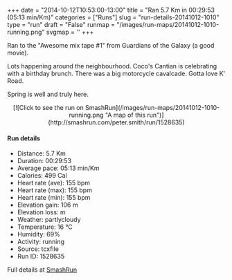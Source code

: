 +++
date = "2014-10-12T10:53:00-13:00"
title = "Ran 5.7 Km in 00:29:53 (05:13 min/Km)"
categories = ["Runs"]
slug = "run-details-20141012-1010"
type = "run"
draft = "False"
runmap = "/images/run-maps/20141012-1010-running.png"
svgmap = '<polyline points="93 48, 96 44, 99 33, 87 30, 68 36, 46 52, 37 60, 23 64, 8 70, 2 67, 0 64, 15 54, 50 31, 63 39, 70 35, 87 30, 92 32, 94 31, 99 32, 100 34, 99 37">'
+++

Ran to the "Awesome mix tape #1" from Guardians of the Galaxy (a good movie). 

Lots happening around the neighbourhood. Coco's Cantian is celebrating with a birthday brunch. There was a big motorcycle cavalcade. Gotta love K' Road. 

Spring is well and truly here. 



<!--more-->

<center>
[![Click to see the run on SmashRun](/images/run-maps/20141012-1010-running.png "A map of this run")](http://smashrun.com/peter.smith/run/1528635)
</center>

#### Run details

* Distance: 5.7 Km
* Duration: 00:29:53
* Average pace: 05:13 min/Km
* Calories: 499 Cal
* Heart rate (ave): 155 bpm
* Heart rate (max): 155 bpm
* Heart rate (min): 155 bpm
* Elevation gain: 106 m
* Elevation loss:  m
* Weather: partlycloudy
* Temperature: 16 &deg;C
* Humidity: 69%
* Activity: running
* Source: tcxfile
* Run ID: 1528635

Full details at [SmashRun](http://smashrun.com/peter.smith/run/1528635)